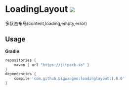 # LoadingLayout [![](https://jitpack.io/v/bigwangoo/loadinglayout.svg)](https://jitpack.io/#bigwangoo/loadinglayout)
 
多状态布局(content,loading,empty,error)   

## Usage 

**Gradle**
``` groovy
repositories { 
    maven { url "https://jitpack.io" }
} 
dependencies {
    compile 'com.github.bigwangoo:loadinglayout:1.0.0'
}
```